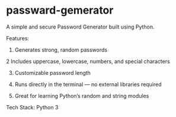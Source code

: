 # passward-gemerator
A simple and secure Password Generator built using Python.

Features:

1. Generates strong, random passwords

2 Includes uppercase, lowercase, numbers, and special characters

3. Customizable password length

4. Runs directly in the terminal — no external libraries required

5. Great for learning Python’s random and string modules

Tech Stack: Python 3
